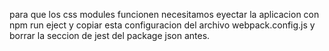 para que los css modules funcionen necesitamos eyectar la aplicacion con npm run eject y copiar esta configuracion del archivo webpack.config.js y borrar la seccion de jest del package json antes.

